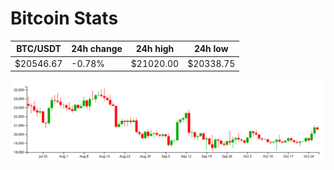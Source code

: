 # Bitcoin Stats

BTC/USDT|24h change|24h high|24h low|
|---|---|---|---|
|$20546.67|-0.78%|$21020.00|$20338.75|

<img src="./chart.svg">

